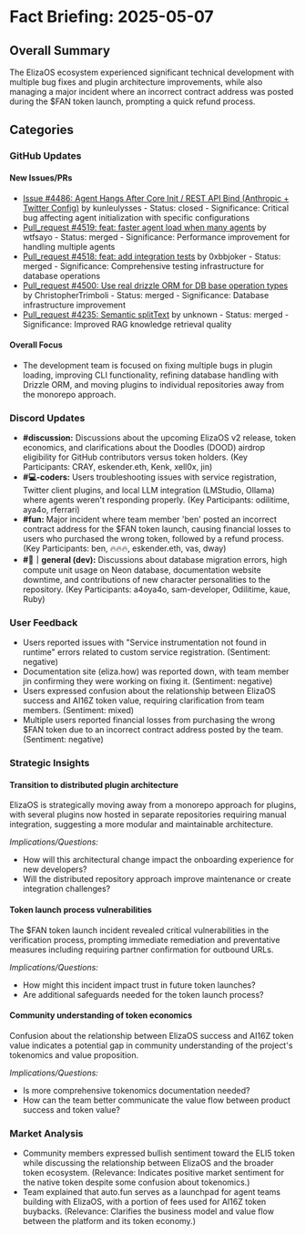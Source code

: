 # Fact Briefing: 2025-05-07

## Overall Summary
The ElizaOS ecosystem experienced significant technical development with multiple bug fixes and plugin architecture improvements, while also managing a major incident where an incorrect contract address was posted during the $FAN token launch, prompting a quick refund process.

## Categories

### GitHub Updates

#### New Issues/PRs
- [Issue #4486: Agent Hangs After Core Init / REST API Bind (Anthropic + Twitter Config)](https://github.com/elizaOS/eliza/issues/4486) by kunleulysses - Status: closed - Significance: Critical bug affecting agent initialization with specific configurations
- [Pull_request #4519: feat: faster agent load when many agents](https://github.com/elizaOS/eliza/pull/4519) by wtfsayo - Status: merged - Significance: Performance improvement for handling multiple agents
- [Pull_request #4518: feat: add integration tests](https://github.com/elizaOS/eliza/pull/4518) by 0xbbjoker - Status: merged - Significance: Comprehensive testing infrastructure for database operations
- [Pull_request #4500: Use real drizzle ORM for DB base operation types](https://github.com/elizaOS/eliza/pull/4500) by ChristopherTrimboli - Status: merged - Significance: Database infrastructure improvement
- [Pull_request #4235: Semantic splitText](https://github.com/elizaOS/eliza/pull/4235) by unknown - Status: merged - Significance: Improved RAG knowledge retrieval quality

#### Overall Focus
- The development team is focused on fixing multiple bugs in plugin loading, improving CLI functionality, refining database handling with Drizzle ORM, and moving plugins to individual repositories away from the monorepo approach.

### Discord Updates
- **#discussion:** Discussions about the upcoming ElizaOS v2 release, token economics, and clarifications about the Doodles (DOOD) airdrop eligibility for GitHub contributors versus token holders. (Key Participants: CRAY, eskender.eth, Kenk, xell0x, jin)
- **#💻-coders:** Users troubleshooting issues with service registration, Twitter client plugins, and local LLM integration (LMStudio, Ollama) where agents weren't responding properly. (Key Participants: odilitime, aya4o, rferrari)
- **#fun:** Major incident where team member 'ben' posted an incorrect contract address for the $FAN token launch, causing financial losses to users who purchased the wrong token, followed by a refund process. (Key Participants: ben, 🔥🔥🔥, eskender.eth, vas, dway)
- **#💬｜general (dev):** Discussions about database migration errors, high compute unit usage on Neon database, documentation website downtime, and contributions of new character personalities to the repository. (Key Participants: a4oya4o, sam-developer, Odilitime, kaue, Ruby)

### User Feedback
- Users reported issues with "Service instrumentation not found in runtime" errors related to custom service registration. (Sentiment: negative)
- Documentation site (eliza.how) was reported down, with team member jin confirming they were working on fixing it. (Sentiment: negative)
- Users expressed confusion about the relationship between ElizaOS success and AI16Z token value, requiring clarification from team members. (Sentiment: mixed)
- Multiple users reported financial losses from purchasing the wrong $FAN token due to an incorrect contract address posted by the team. (Sentiment: negative)

### Strategic Insights

#### Transition to distributed plugin architecture
ElizaOS is strategically moving away from a monorepo approach for plugins, with several plugins now hosted in separate repositories requiring manual integration, suggesting a more modular and maintainable architecture.

*Implications/Questions:*
  - How will this architectural change impact the onboarding experience for new developers?
  - Will the distributed repository approach improve maintenance or create integration challenges?

#### Token launch process vulnerabilities
The $FAN token launch incident revealed critical vulnerabilities in the verification process, prompting immediate remediation and preventative measures including requiring partner confirmation for outbound URLs.

*Implications/Questions:*
  - How might this incident impact trust in future token launches?
  - Are additional safeguards needed for the token launch process?

#### Community understanding of token economics
Confusion about the relationship between ElizaOS success and AI16Z token value indicates a potential gap in community understanding of the project's tokenomics and value proposition.

*Implications/Questions:*
  - Is more comprehensive tokenomics documentation needed?
  - How can the team better communicate the value flow between product success and token value?

### Market Analysis
- Community members expressed bullish sentiment toward the ELI5 token while discussing the relationship between ElizaOS and the broader token ecosystem. (Relevance: Indicates positive market sentiment for the native token despite some confusion about tokenomics.)
- Team explained that auto.fun serves as a launchpad for agent teams building with ElizaOS, with a portion of fees used for AI16Z token buybacks. (Relevance: Clarifies the business model and value flow between the platform and its token economy.)